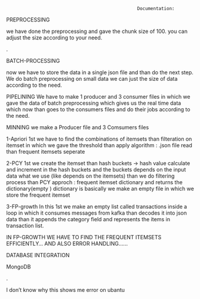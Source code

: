                                                      Documentation:

PREPROCESSING

we have done the preprocessing and gave the chunk size of 100. you can adjust the size according to your need.

.

BATCH-PROCESSING


















now we have to store the data in a single json file and than do the next step.
We do batch preprocessing on small data we can just the size of data according to the need.


PIPELINING 
We have to make 1 producer and 3 consumer files in which we gave the data of batch preprocessing which gives us the real time data which now than goes to the consumers files and do their jobs according to the need.


MINNING
we make a Producer file and 3 Comsumers files 

1-Apriori
1st we have to find the combinations of itemsets than filteration on itemset in which we gave the threshold 
than apply algorithm : .json file read than frequent itemsets seperate 

2-PCY
1st we create the itemset than hash buckets → hash value calculate and increment in the hash buckets and the buckets depends on the input data what we use (like depends on the itemsets)
than we do filtering process 
than PCY approch : frequent itemset dictionary and returns the dictionary(empty )
dictionary is basically we make an empty file in which we store the frequent itemset

3-FP-growth
In this 1st we make an empty list called transactions 
inside a loop in which it consumes messages from kafka than decodes it into json data 
than it appends the category field and represents the items in transaction list.

IN FP-GROWTH WE HAVE TO FIND THE FREQUENT ITEMSETS EFFICIENTLY…
AND ALSO ERROR HANDLING…...

DATABASE INTEGRATION

MongoDB

.

I don’t know why this shows me error on ubantu 











